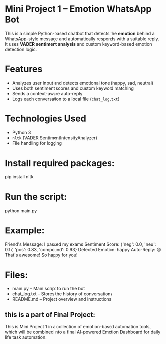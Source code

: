  # Mini Project 1 – Emotion WhatsApp Bot

This is a simple Python-based chatbot that detects the **emotion** behind a WhatsApp-style message and automatically responds with a suitable reply. 
It uses **VADER sentiment analysis** and custom keyword-based emotion detection logic.

 # Features

- Analyzes user input and detects emotional tone (happy, sad, neutral)
- Uses both sentiment scores and custom keyword matching
- Sends a context-aware auto-reply
- Logs each conversation to a local file (`chat_log.txt`)

# Technologies Used

- Python 3
- `nltk` (VADER SentimentIntensityAnalyzer)
- File handling for logging

# Install required packages:

  pip install nltk

# Run the script:

  python main.py

#  Example:

   Friend's Message: I passed my exams
   Sentiment Score: {'neg': 0.0, 'neu': 0.17, 'pos': 0.83, 'compound': 0.93}
   Detected Emotion: happy
   Auto-Reply: 😄 That's awesome! So happy for you!

# Files:

- main.py – Main script to run the bot
- chat_log.txt – Stores the history of conversations
- README.md – Project overview and instructions

## this is a part of Final Project:
      
  This is Mini Project 1 in a collection of emotion-based automation tools, which will be combined into a final AI-powered Emotion Dashboard for daily life task automation.



